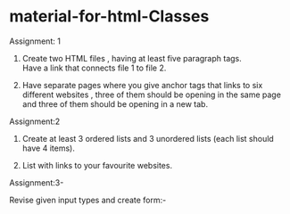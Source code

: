 # material-for-html-Classes

Assignment: 1

1. Create two HTML files , having at least five paragraph tags.   
    Have a link that connects file 1 to file 2.

2. Have separate pages where you give anchor tags that links to six
   different websites , three of them should be opening in the same page
   and three of them should be opening in a new tab.

Assignment:2

1. Create at least 3 ordered lists and 3 unordered lists (each list should have 4 items).

2. List with links to your favourite websites.

Assignment:3- 

  Revise given input types and create form:-

